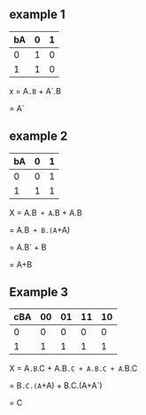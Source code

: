 ## example 1

bA|0|1
---|---|---
0|1|0
1|1|0

x = A`.B` + A`.B

= A`
## example 2

bA|0|1
---|---|---
0|0|1
1|1|1

X = A.B` + A`.B + A.B

= A.B` + B.(A`+A)

= A.B` + B

= A+B

## Example 3

cBA|00|01|11|10
---|---|---|---|---
0|0|0|0|0
1|1|1|1|1

X = A`.B`.C + A.B`.C + A.B.C + A`.B.C

= B`.C.(A`+A) + B.C.(A+A`)

= C
